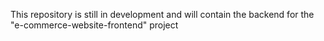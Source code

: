 This repository is still in development and will contain the backend for the "e-commerce-website-frontend" project
